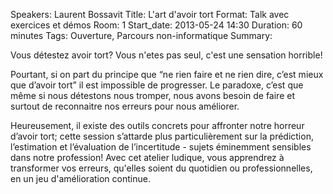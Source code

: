 Speakers: Laurent Bossavit
Title: L'art d'avoir tort
Format: Talk avec exercices et démos
Room: 1
Start_date: 2013-05-24 14:30
Duration: 60 minutes
Tags: Ouverture, Parcours non-informatique
Summary:

Vous détestez avoir tort?
Vous n'etes pas seul, c'est une sensation horrible!

Pourtant, si on part du principe que “ne rien faire et ne rien dire, c’est mieux que d’avoir tort” il est impossible de progresser.
Le paradoxe, c’est que même si nous détestons nous tromper, nous avons besoin de faire et surtout de reconnaitre nos erreurs pour nous améliorer.

Heureusement, il existe des outils concrets pour affronter notre horreur d’avoir tort; cette session s’attarde plus particulièrement sur la prédiction, l’estimation et l’évaluation de l’incertitude - sujets éminemment sensibles dans notre profession!
Avec cet atelier ludique, vous apprendrez à transformer vos erreurs, qu'elles soient du quotidien ou professionnelles, en un jeu d'amélioration continue.
